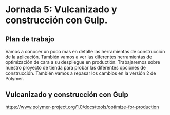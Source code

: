 # Jornada 5: Vulcanizado y construcción con Gulp.

## Plan de trabajo

Vamos a conocer un poco mas en detalle las herramientas de construcción de la aplicación. También vamos a ver las diferentes herramientas de optimización de cara a su despliegue en productión.
Trabajaremos sobre nuestro proyecto de tienda para probar las diferentes opciones de construcción.
También vamos a repasar los cambios en la versión 2 de Polymer.

## Vulcanizado y construcción con Gulp

https://www.polymer-project.org/1.0/docs/tools/optimize-for-production

